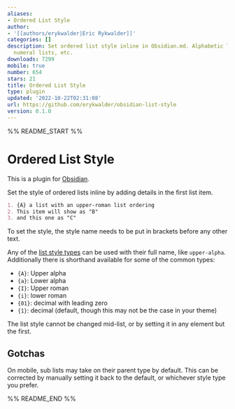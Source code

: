 ```yaml
---
aliases:
- Ordered List Style
author:
- '[[authors/erykwalder|Eric Rykwalder]]'
categories: []
description: Set ordered list style inline in Obsidian.md. Alphabetic lists, roman
  numeral lists, etc.
downloads: 7299
mobile: true
number: 654
stars: 21
title: Ordered List Style
type: plugin
updated: '2022-10-22T02:31:08'
url: https://github.com/erykwalder/obsidian-list-style
version: 0.1.0
---
```


%% README_START %%

# Ordered List Style

This is a plugin for [Obsidian](https://obsidian.md).

Set the style of ordered lists inline by adding details in the first list item.

```markdown
1. {A} a list with an upper-roman list ordering
2. This item will show as "B"
3. and this one as "C"
```

To set the style, the style name needs to be put in brackets before any other text.

Any of the [list style types](https://developer.mozilla.org/en-US/docs/Web/CSS/list-style-type) can be used with their full name, like `upper-alpha`. Additionally there is shorthand available for some of the common types:

-   `{A}`: Upper alpha
-   `{a}`: Lower alpha
-   `{I}`: Upper roman
-   `{i}`: lower roman
-   `{01}`: decimal with leading zero
-   `{1}`: decimal (default, though this may not be the case in your theme)

The list style cannot be changed mid-list, or by setting it in any element but the first.

## Gotchas

On mobile, sub lists may take on their parent type by default. This can be corrected by manually setting it back to the default, or whichever style type you prefer.


%% README_END %%